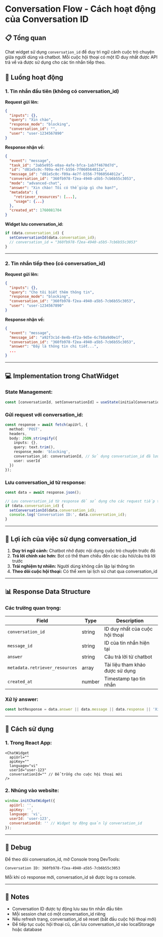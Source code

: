 # Conversation Flow - Cách hoạt động của Conversation ID

## 📋 Tổng quan

Chat widget sử dụng `conversation_id` để duy trì ngữ cảnh cuộc trò chuyện giữa người dùng và chatbot. Mỗi cuộc hội thoại có một ID duy nhất được API trả về và được sử dụng cho các tin nhắn tiếp theo.

## 🔄 Luồng hoạt động

### **1. Tin nhắn đầu tiên (không có conversation_id)**

**Request gửi lên:**
```json
{
  "inputs": {},
  "query": "Xin chào",
  "response_mode": "blocking",
  "conversation_id": "",
  "user": "user-1234567890"
}
```

**Response nhận về:**
```json
{
  "event": "message",
  "task_id": "3ab5e955-e8aa-4afe-bfca-1ab7f4670d7d",
  "id": "d81e5c0c-f09a-4e7f-b556-7f060564012a",
  "message_id": "d81e5c0c-f09a-4e7f-b556-7f060564012a",
  "conversation_id": "360fb978-f2ea-4940-a5b5-7cb6b55c3053",
  "mode": "advanced-chat",
  "answer": "Xin chào! Tôi có thể giúp gì cho bạn?",
  "metadata": {
    "retriever_resources": [...],
    "usage": {...}
  },
  "created_at": 1760081704
}
```

**Widget lưu conversation_id:**
```typescript
if (data.conversation_id) {
  setConversationId(data.conversation_id);
  // conversation_id = "360fb978-f2ea-4940-a5b5-7cb6b55c3053"
}
```

---

### **2. Tin nhắn tiếp theo (có conversation_id)**

**Request gửi lên:**
```json
{
  "inputs": {},
  "query": "Cho tôi biết thêm thông tin",
  "response_mode": "blocking",
  "conversation_id": "360fb978-f2ea-4940-a5b5-7cb6b55c3053",
  "user": "user-1234567890"
}
```

**Response nhận về:**
```json
{
  "event": "message",
  "message_id": "a92f3c1d-8e4b-4f2a-9d5e-6c7b8a9d0e1f",
  "conversation_id": "360fb978-f2ea-4940-a5b5-7cb6b55c3053",
  "answer": "Đây là thông tin chi tiết...",
  ...
}
```

---

## 💻 Implementation trong ChatWidget

### **State Management:**

```typescript
const [conversationId, setConversationId] = useState(initialConversationId);
```

### **Gửi request với conversation_id:**

```typescript
const response = await fetch(apiUrl, {
  method: 'POST',
  headers,
  body: JSON.stringify({
    inputs: {},
    query: text.trim(),
    response_mode: 'blocking',
    conversation_id: conversationId, // Sử dụng conversation_id đã lưu
    user: userId
  })
});
```

### **Lưu conversation_id từ response:**

```typescript
const data = await response.json();

// Lưu conversation_id từ response để sử dụng cho các request tiếp theo
if (data.conversation_id) {
  setConversationId(data.conversation_id);
  console.log('Conversation ID:', data.conversation_id);
}
```

---

## 🎯 Lợi ích của việc sử dụng conversation_id

1. **Duy trì ngữ cảnh:** Chatbot nhớ được nội dung cuộc trò chuyện trước đó
2. **Trả lời chính xác hơn:** Bot có thể tham chiếu đến các câu hỏi/câu trả lời trước
3. **Trải nghiệm tự nhiên:** Người dùng không cần lặp lại thông tin
4. **Theo dõi cuộc hội thoại:** Có thể xem lại lịch sử chat qua conversation_id

---

## 📊 Response Data Structure

### **Các trường quan trọng:**

| Field | Type | Description |
|-------|------|-------------|
| `conversation_id` | string | ID duy nhất của cuộc hội thoại |
| `message_id` | string | ID của tin nhắn hiện tại |
| `answer` | string | Câu trả lời từ chatbot |
| `metadata.retriever_resources` | array | Tài liệu tham khảo được sử dụng |
| `created_at` | number | Timestamp tạo tin nhắn |

### **Xử lý answer:**

```typescript
const botResponse = data.answer || data.message || data.response || 'Xin lỗi, tôi không thể trả lời ngay bây giờ.';
```

---

## 🔧 Cách sử dụng

### **1. Trong React App:**

```tsx
<ChatWidget 
  apiUrl=""
  apiKey=""
  language="vi"
  userId="user-123"
  conversationId="" // Để trống cho cuộc hội thoại mới
/>
```

### **2. Nhúng vào website:**

```javascript
window.initChatWidget({
  apiUrl: '',
  apiKey: '',
  language: 'vi',
  userId: 'user-123',
  conversationId: '' // Widget tự động quản lý conversation_id
});
```

---

## 🐛 Debug

Để theo dõi conversation_id, mở Console trong DevTools:

```
Conversation ID: 360fb978-f2ea-4940-a5b5-7cb6b55c3053
```

Mỗi khi có response mới, conversation_id sẽ được log ra console.

---

## 📝 Notes

- Conversation ID được tự động lưu sau tin nhắn đầu tiên
- Mỗi session chat có một conversation_id riêng
- Nếu refresh trang, conversation_id sẽ reset (bắt đầu cuộc hội thoại mới)
- Để tiếp tục cuộc hội thoại cũ, cần lưu conversation_id vào localStorage hoặc database
